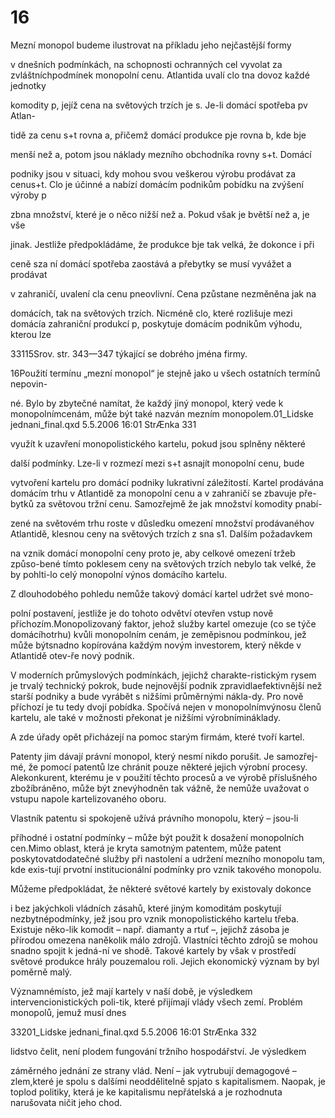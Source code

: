 # 16

Mezní monopol budeme ilustrovat na příkladu jeho nejčastější formy

v dnešních podmínkách, na schopnosti ochranných cel vyvolat za zvláštníchpodmínek monopolní cenu. Atlantida uvalí clo tna dovoz každé jednotky

komodity p, jejíž cena na světových trzích je s. Je-li domácí spotřeba pv Atlan-

tidě za cenu s+t rovna a, přičemž domácí produkce pje rovna b, kde bje

menší než a, potom jsou náklady mezního obchodníka rovny s+t. Domácí

podniky jsou v situaci, kdy mohou svou veškerou výrobu prodávat za cenus+t. Clo je účinné a nabízí domácím podnikům pobídku na zvýšení výroby p

zbna množství, které je o něco nižší než a. Pokud však je bvětší než a, je vše

jinak. Jestliže předpokládáme, že produkce bje tak velká, že dokonce i při

ceně sza ní domácí spotřeba zaostává a přebytky se musí vyvážet a prodávat

v zahraničí, uvalení cla cenu pneovlivní. Cena pzůstane nezměněna jak na

domácích, tak na světových trzích. Nicméně clo, které rozlišuje mezi domácía zahraniční produkcí p, poskytuje domácím podnikům výhodu, kterou lze

33115Srov. str. 343—347 týkající se dobrého jména firmy.

16Použití termínu „mezní monopol“ je stejně jako u všech ostatních termínů nepovin-

né. Bylo by zbytečné namítat, že každý jiný monopol, který vede k monopolnímcenám, může být také nazván mezním monopolem.01_Lidske jednani_final.qxd 5.5.2006 16:01 StrÆnka 331

využít k uzavření monopolistického kartelu, pokud jsou splněny některé

další podmínky. Lze-li v rozmezí mezi s+t asnajít monopolní cenu, bude

vytvoření kartelu pro domácí podniky lukrativní záležitostí. Kartel prodávána domácím trhu v Atlantidě za monopolní cenu a v zahraničí se zbavuje pře-bytků za světovou tržní cenu. Samozřejmě že jak množství komodity pnabí-

zené na světovém trhu roste v důsledku omezení množství prodávanéhov Atlantidě, klesnou ceny na světových trzích z sna s1. Dalším požadavkem

na vznik domácí monopolní ceny proto je, aby celkové omezení tržeb způso-bené tímto poklesem ceny na světových trzích nebylo tak velké, že by pohlti-lo celý monopolní výnos domácího kartelu.

Z dlouhodobého pohledu nemůže takový domácí kartel udržet své mono-

polní postavení, jestliže je do tohoto odvětví otevřen vstup nově příchozím.Monopolizovaný faktor, jehož služby kartel omezuje (co se týče domácíhotrhu) kvůli monopolním cenám, je zeměpisnou podmínkou, jež může býtsnadno kopírována každým novým investorem, který někde v Atlantidě otev-ře nový podnik.

V moderních průmyslových podmínkách, jejichž charakte-ristickým rysem je trvalý technický pokrok, bude nejnovější podnik zpravidlaefektivnější než starší podniky a bude vyrábět s nižšími průměrnými nákla-dy. Pro nově příchozí je tu tedy dvojí pobídka. Spočívá nejen v monopolnímvýnosu členů kartelu, ale také v možnosti překonat je nižšími výrobnímináklady.

A zde úřady opět přicházejí na pomoc starým firmám, které tvoří kartel.

Patenty jim dávají právní monopol, který nesmí nikdo porušit. Je samozřej-mé, že pomocí patentů lze chránit pouze některé jejich výrobní procesy. Alekonkurent, kterému je v použití těchto procesů a ve výrobě příslušného zbožíbráněno, může být znevýhodněn tak vážně, že nemůže uvažovat o vstupu napole kartelizovaného oboru.

Vlastník patentu si spokojeně užívá právního monopolu, který – jsou-li

příhodné i ostatní podmínky – může být použit k dosažení monopolních cen.Mimo oblast, která je kryta samotným patentem, může patent poskytovatdodatečné služby při nastolení a udržení mezního monopolu tam, kde exis-tují prvotní institucionální podmínky pro vznik takového monopolu.

Můžeme předpokládat, že některé světové kartely by existovaly dokonce

i bez jakýchkoli vládních zásahů, které jiným komoditám poskytují nezbytnépodmínky, jež jsou pro vznik monopolistického kartelu třeba. Existuje něko-lik komodit – např. diamanty a rtuť –, jejichž zásoba je přírodou omezena naněkolik málo zdrojů. Vlastníci těchto zdrojů se mohou snadno spojit k jedná-ní ve shodě. Takové kartely by však v prostředí světové produkce hrály pouzemalou roli. Jejich ekonomický význam by byl poměrně malý.

Významnémísto, jež mají kartely v naší době, je výsledkem intervencionistických poli-tik, které přijímají vlády všech zemí. Problém monopolů, jemuž musí dnes

33201_Lidske jednani_final.qxd 5.5.2006 16:01 StrÆnka 332

lidstvo čelit, není plodem fungování tržního hospodářství. Je výsledkem

záměrného jednání ze strany vlád. Není – jak vytrubují demagogové –zlem,které je spolu s dalšími neoddělitelně spjato s kapitalismem. Naopak, je toplod politiky, která je ke kapitalismu nepřátelská a je rozhodnuta narušovata ničit jeho chod.
